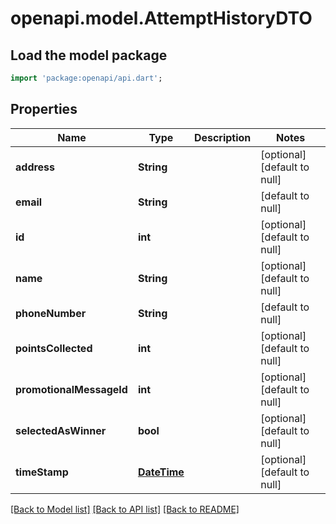 # openapi.model.AttemptHistoryDTO

## Load the model package
```dart
import 'package:openapi/api.dart';
```

## Properties
Name | Type | Description | Notes
------------ | ------------- | ------------- | -------------
**address** | **String** |  | [optional] [default to null]
**email** | **String** |  | [default to null]
**id** | **int** |  | [optional] [default to null]
**name** | **String** |  | [optional] [default to null]
**phoneNumber** | **String** |  | [default to null]
**pointsCollected** | **int** |  | [optional] [default to null]
**promotionalMessageId** | **int** |  | [optional] [default to null]
**selectedAsWinner** | **bool** |  | [optional] [default to null]
**timeStamp** | [**DateTime**](DateTime.md) |  | [optional] [default to null]

[[Back to Model list]](../README.md#documentation-for-models) [[Back to API list]](../README.md#documentation-for-api-endpoints) [[Back to README]](../README.md)


